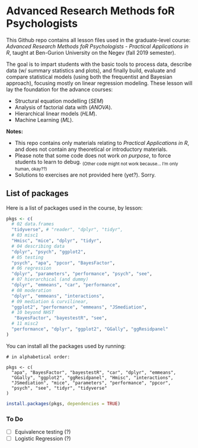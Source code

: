 
# Advanced Research Methods foR Psychologists

This Github repo contains all lesson files used in the graduate-level
course: *Advanced Research Methods foR Psychologists - Practical
Applications in R*, taught at Ben-Gurion University on the Negev (fall
2019 semester).

The goal is to impart students with the basic tools to process data,
describe data (w/ summary statistics and plots), and finally build,
evaluate and compare statistical models (using both the frequentist and
Bayesian approach), focusing mostly on linear regression modeling. These
lesson will lay the foundation for the advance courses:

  - Structural equation modelling (*SEM*)
  - Analysis of factorial data with (*ANOVA*).
  - Hierarchical linear models (*HLM*).
  - Machine Learning (*ML*).

**Notes:**

  - This repo contains only materials relating to *Practical
    Applications in R*, and does not contain any theoretical or
    introductory materials.  
  - Please note that some code does not work *on purpose*, to force
    students to learn to debug. <sub>(Other code might not work because…
    I’m only human, okay??)</sub>  
  - Solutions to exercises are not provided here (yet?). Sorry.

## List of packages

Here is a list of packages used in the course, by lesson:

``` r
pkgs <- c(
  # 02 data.frames
  "tidyverse", # "reader", "dplyr", "tidyr",
  # 03 misc1
  "Hmisc", "mice", "dplyr", "tidyr", 
  # 04 describing data
  "dplyr", "psych", "ggplot2",
  # 05 testing
  "psych", "apa", "ppcor", "BayesFactor", 
  # 06 regression
  "dplyr", "parameters", "performance", "psych", "see",
  # 07 hierarchical (and dummy)
  "dplyr", "emmeans", "car", "performance",
  # 08 moderation
  "dplyr", "emmeans", "interactions",
  # 09 mediation & curvilinear,
  "ggplot2", "performance", "emmeans", "JSmediation",
  # 10 beyond NHST
   "BayesFactor", "bayestestR", "see",
  # 11 misc2
  "performance", "dplyr", "ggplot2", "GGally", "ggResidpanel"
)
```

You can install all the packages used by running:

    # in alphabetical order:

    pkgs <- c(
      "apa", "BayesFactor", "bayestestR", "car", "dplyr", "emmeans",
      "GGally", "ggplot2", "ggResidpanel", "Hmisc", "interactions",
      "JSmediation", "mice", "parameters", "performance", "ppcor",
      "psych", "see", "tidyr", "tidyverse"
    )

``` r
install.packages(pkgs, dependencies = TRUE)
```

### To Do

  - [ ] Equivalence testing (?)
  - [ ] Logistic Regression (?)
